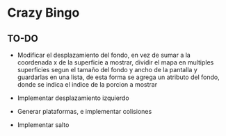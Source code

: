 # Crazy Bingo

## TO-DO
* Modificar el desplazamiento del fondo, en vez de sumar a la coordenada x de la 
superficie a mostrar, dividir el mapa en multiples superficies segun el tamaño del fondo
y ancho de la pantalla y guardarlas en una lista, de esta forma se agrega un atributo del fondo, donde se indica el indice de la porcion a mostrar

* Implementar desplazamiento izquierdo

* Generar plataformas, e implementar colisiones

* Implementar salto
